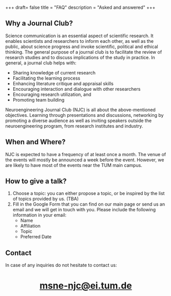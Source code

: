 +++
draft= false
title = "FAQ"
description = "Asked and answered"
+++

## Why a Journal Club?

Science communication is an essential aspect of scientific research. It enables scientists and  researchers to inform
each other, as well as the public, about science progress and invoke scientific, political and ethical thinking.
The general purpose of a journal club is to facilitate the review of research studies and to discuss implications of
the study in practice. In general, a journal club helps with:

- Sharing knowledge of current research
- Facilitating the learning process
- Enhancing literature critique and appraisal skills
- Encouraging interaction and dialogue with other researchers
- Encouraging research utilization, and
- Promoting team building

Neuroengineering Journal Club (NJC) is all about the above-mentioned objectives. Learning through presentations and discussions,
networking by promoting a diverse audience as well as inviting speakers outside the neuroengineering program,
from research institutes and industry.

## When and Where?

NJC is expected to have a frequency of at least once a month. The venue of the events will mostly be announced a week before the
event. However, we are likely to have most of the events near the TUM main campus.


## How to give a talk?

1. Choose a topic: you can either propose a topic, or be inspired by the list of topics provided by us. (TBA)
2. Fill in the Google Form that you can find on our main page or send us an email and we will get in touch with you.
Please include the following information in your email:
    - Name
    - Affiliation
    - Topic
    - Preferred Date

## Contact


In case of any inquiries do not hesitate to contact us: <br>

# <center>[msne-njc@ei.tum.de](mailto:msne-njc@ei.tum.de) </center>
